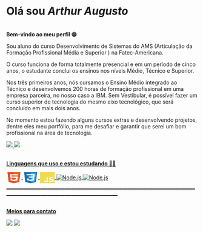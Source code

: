 <h1>Olá sou <em>Arthur Augusto</em> </h1>
<br>
<strong>Bem-vindo ao meu perfil 😁 </strong>
<p>Sou aluno do curso Desenvolvimento de Sistemas do AMS (Articulação da Formação Profissional Média e Superior ) na Fatec-Americana.

O curso funciona de forma totalmente presencial e em um período de cinco anos, o estudante conclui os ensinos nos níveis Médio, Técnico e Superior.

Nos três primeiros anos, nós cursamos o Ensino Médio integrado ao Técnico e desenvolvemos 200 horas de formação profissional em uma empresa parceira, no nosso caso a IBM. Sem Vestibular, é possível fazer um curso superior de tecnologia do mesmo eixo tecnológico, que será concluído em mais dois anos.

No momento estou fazendo alguns cursos extras e desenvolvendo projetos, dentre eles meu portfólio, para me desafiar e garantir que serei um bom profissional na área de tecnologia. </p>

 <div>
   <a href="https://github.com/AAVie1ra">
   <img height="180em" src="https://github-readme-stats.vercel.app/api?username=AAVie1ra&show_icons=true&theme=highcontrast&include_all_commits=true&count_private=true"/>
   <img height="180em" src="https://github-readme-stats.vercel.app/api/top-langs/?username=AAVie1ra&layout=compact&langs_count=6&theme=highcontrast"/>
</div>
    
<br>    
<div style="display: inline_block">

<strong> Linguagens que uso e estou estudando 👾🤓 </strong>

  <img align="center" alt="HTML" height="30" width="40" src="https://raw.githubusercontent.com/devicons/devicon/master/icons/html5/html5-original.svg">
  <img align="center" alt="CSS" height="30" width="40" src="https://raw.githubusercontent.com/devicons/devicon/master/icons/css3/css3-original.svg">
  <img align="center" alt="Js" height="30" width="40" src="https://raw.githubusercontent.com/devicons/devicon/master/icons/javascript/javascript-plain.svg">
  <img align="center" alt="Node.js" height="30" width="40" src="https://cdn.jsdelivr.net/gh/devicons/devicon@latest/icons/nodejs/nodejs-original.svg" />
  <img  align="center" alt="Node.js" height="30" width="40" src="https://cdn.jsdelivr.net/gh/devicons/devicon@latest/icons/react/react-original.svg" />              
  
</div>
____________________________________________________________________________________________________________________________
<br> <br>

<strong> Meios para contato </strong>
<div>
  <a href = "mailto:arthuraugustovieira@gmail.com"><img src="https://img.shields.io/badge/Gmail-D14836?style=for-the-badge&logo=gmail&logoColor=white" target="_blank"></a>
  <a href="https://www.linkedin.com/in/arthur-augusto-vieira-2718a7280" target="_blank"><img src="https://img.shields.io/badge/-LinkedIn-%230077B5?style=for-the-badge&logo=linkedin&logoColor=white" target="_blank"></a> 
</div>
